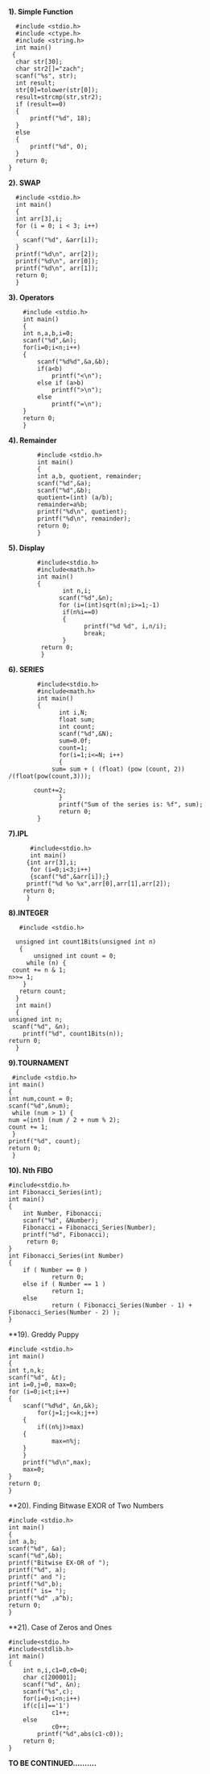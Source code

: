 **1). Simple Function**

      #include <stdio.h>
      #include <ctype.h>
      #include <string.h>
      int main() 
     {
      char str[30];
      char str2[]="zach";
      scanf("%s", str);
      int result;
      str[0]=tolower(str[0]);
      result=strcmp(str,str2);
      if (result==0) 
      {
          printf("%d", 18);
      }
      else
      {
          printf("%d", 0);
      }
      return 0;
    }
**2). SWAP**

      #include <stdio.h>
      int main()
      {
      int arr[3],i;
      for (i = 0; i < 3; i++) 
      {
        scanf("%d", &arr[i]);
      }
      printf("%d\n", arr[2]);
      printf("%d\n", arr[0]);
      printf("%d\n", arr[1]);
      return 0;
      }
 **3). Operators**
 
        #include <stdio.h>
        int main()
        {
        int n,a,b,i=0;
        scanf("%d",&n);
        for(i=0;i<n;i++)
        {
            scanf("%d%d",&a,&b);
            if(a<b)
                printf("<\n");
            else if (a>b)
                printf(">\n");
            else
                printf("=\n");
        }
        return 0;
        }
 **4). Remainder**
 
            #include <stdio.h>
            int main() 
            {
            int a,b, quotient, remainder;
            scanf("%d",&a);
            scanf("%d",&b);
            quotient=(int) (a/b);
            remainder=a%b;
            printf("%d\n", quotient);
            printf("%d\n", remainder);
            return 0;
            }
  **5). Display**
  
            #include<stdio.h>
            #include<math.h>
            int main()
            {
                   int n,i;
                  scanf("%d",&n);
                  for (i=(int)sqrt(n);i>=1;-1)
                   if(n%i==0)
                   {
                         printf("%d %d", i,n/i);
                         break;
                   }
             return 0;
             }
   **6). SERIES**
   
            #include<stdio.h>
            #include<math.h>
            int main()
            {
                  int i,N;
                  float sum;
                  int count;
                  scanf("%d",&N);
                  sum=0.0f;
                  count=1;
                  for(i=1;i<=N; i++)
                  {
                sum= sum + ( (float) (pow (count, 2))       /(float(pow(count,3)));
                        
           count+=2;
                  }
                  printf("Sum of the series is: %f", sum);
                  return 0;
            }
   
**7).IPL**

          #include<stdio.h>
          int main()
         {int arr[3],i;
          for (i=0;i<3;i++)
          {scanf("%d",&arr[i]);}
         printf("%d %o %x",arr[0],arr[1],arr[2]);
        return 0;
         }

**8).INTEGER**
    
       #include <stdio.h>

      unsigned int count1Bits(unsigned int n)
       {
           unsigned int count = 0;
         while (n) {
     count += n & 1;
    n>>= 1;
        }
       return count;
      }
      int main() 
      {
    unsigned int n;
     scanf("%d", &n);
    	printf("%d", count1Bits(n));
	return 0;
      }  
**9).TOURNAMENT**
       
     #include <stdio.h>
    int main()
    {
    int num,count = 0;
    scanf("%d",&num);
     while (num > 1) {
    num =(int) (num / 2 + num % 2);
    count += 1;
     }
	printf("%d", count);
	return 0;
     }
 **10). Nth FIBO**
 
 	#include<stdio.h>
 	int Fibonacci_Series(int);
 	int main()
	{
   		int Number, Fibonacci;
   		scanf("%d", &Number);
   		Fibonacci = Fibonacci_Series(Number);
		printf("%d", Fibonacci);
   		 return 0;
	}
 	int Fibonacci_Series(int Number)
	{
   		if ( Number == 0 )
    			return 0;
   		else if ( Number == 1 )
    			return 1;
   		else
    			return ( Fibonacci_Series(Number - 1) + Fibonacci_Series(Number - 2) );
	}
**19). Greddy Puppy

	#include <stdio.h>
	int main() 
	{
  	int t,n,k;
  	scanf("%d", &t);
  	int i=0,j=0, max=0;
  	for (i=0;i<t;i++)
  	{
   		scanf("%d%d", &n,&k);
    		for(j=1;j<=k;j++)
   		{
    		if((n%j)>max)
  		{
    			max=n%j;
   		}
 		}
 		printf("%d\n",max);
 		max=0;
 	}
	return 0;
	}
**20). Finding Bitwase EXOR of Two Numbers

	#include <stdio.h>
	int main()
	{
 	int a,b;
 	scanf("%d", &a);
 	scanf("%d",&b);
 	printf("Bitwise EX-OR of ");
 	printf("%d", a);
 	printf(" and ");
 	printf("%d",b);
 	printf(" is= ");
 	printf("%d" ,a^b);
 	return 0;
	}
**21). Case of Zeros and Ones

	#include<stdio.h>
	#include<stdlib.h>
	int main()
	{
  		int n,i,c1=0,c0=0;
  		char c[200001];
  		scanf("%d", &n);
  		scanf("%s",c);
  		for(i=0;i<n;i++)
  		if(c[i]=='1')
    			c1++;
  		else
    			c0++;
    		printf("%d",abs(c1-c0));
 		return 0;
	}
	
**TO BE CONTINUED..........**
